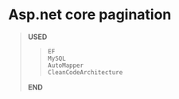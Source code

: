 # Asp.net core pagination

> **USED**
>>```
>>EF
>>MySQL
>>AutoMapper
>>CleanCodeArchitecture
>>```
> **END**